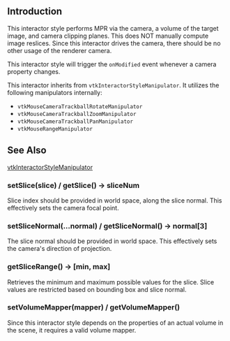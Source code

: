 ## Introduction

This interactor style performs MPR via the camera, a volume of the target image, and camera clipping planes. This does NOT manually compute image reslices. Since this interactor drives the camera, there should be no other usage of the renderer camera.

This interactor style will trigger the `onModified` event whenever a camera property changes.

This interactor inherits from `vtkInteractorStyleManipulator`. It utilizes the following manipulators internally:
- `vtkMouseCameraTrackballRotateManipulator`
- `vtkMouseCameraTrackballZoomManipulator`
- `vtkMouseCameraTrackballPanManipulator`
- `vtkMouseRangeManipulator`

## See Also

[vtkInteractorStyleManipulator](./Interactor_Style_InteractorStyleManipulator.html)

### setSlice(slice) / getSlice() -> sliceNum

Slice index should be provided in world space, along the slice normal. This effectively sets the camera focal point.

### setSliceNormal(...normal) / getSliceNormal() -> normal[3]

The slice normal should be provided in world space. This effectively sets the camera's direction of projection.

### getSliceRange() -> [min, max]

Retrieves the minimum and maximum possible values for the slice. Slice values are restricted based on bounding box and slice normal.

### setVolumeMapper(mapper) / getVolumeMapper()

Since this interactor style depends on the properties of an actual volume in the scene, it requires a valid volume mapper.
